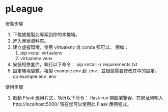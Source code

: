 # pLeague

安裝步驟
1. 下載或複製此專案到你的本機端。
2. 進入專案資料夾。
3. 建立虛擬環境，使用 virtualenv 或 conda 都可以。
  例如：
    1. pip install virtualenv
    2. virtualenv venv
4. 安裝相依套件，執行以下命令：
  pip install -r requirements.txt
5. 設定環境變數，複製 example.env 到 .env，並根據需要修改其中的設定。
  cp example.env .env
  
使用步驟
1. 啟動 Flask 應用程式，執行以下命令：
  flask run
開啟瀏覽器，在網址列輸入 http://localhost:5000/
現在您可以使用此 Flask 應用程式。
